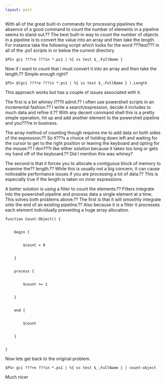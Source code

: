 ```yaml
---
layout: post
---
```

With all of the great built-in commands for processing pipelines the absence
of a good command to count the number of elements in a pipeline seems to stand
out.?? The best built-in way to count the number of objects in a pipeline is to
convert the value into an array and then take the length. For instance take
the following script which looks for the word ???test??? in all of the .ps1
scripts in or below the current directory

    
    
    $PS> gci ???re ???in *.ps1 | %{ ss test $_.FullName } 

Now if i want to count that i must convert it into an array and then take the
length.?? Simple enough right?

    
    
    $PS> @(gci ???re ???in *.ps1 | %{ ss test $_.FullName } ).Length

This approach works but has a couple of issues associated with it.

The first is a bit whiney I???ll admit.?? I often use powershell scripts in an
incremental fashion.?? I write a search/expression, decide it includes to much
data and refine it.?? With any decent command shell this is a pretty simple
operation, hit up and add another element to the powershell pipeline and
you???re in business.

The array method of counting though requires me to add data on both sides of
the expression.?? So it???s a choice of holding down left and waiting for the
cursor to get to the right position or leaving the keyboard and opting for the
mouse.?? I don???t like either solution because it takes too long or gets my hand
off of the keyboard.?? Did I mention this was whiney?

The second is that it forces you to allocate a contiguous block of memory to
examine the?? length.?? While this is usually not a big concern, it can cause
noticeable performance issues if you are processing a lot of data.?? This is
especially true if the length is taken on inner expressions.

A better solution is using a filter to count the elements.?? Filters integrate
into the powershell pipeline and process data a single element at a time.
This solves both problems above.?? The first is that it will smoothly integrate
onto the end of an existing pipeline.?? Also because it is a filter it
processes each element individually preventing a huge array allocation.

    
    
    function Count-Object() {


        begin {


            $count = 0


        }


        process {


            $count += 1


        }


        end {


            $count


        }


    }

Now lets get back to the original problem.

    
    
    $PS> gci ???re ???in *.ps1 | %{ ss test $_.FullName } | count-object 

Much nicer

